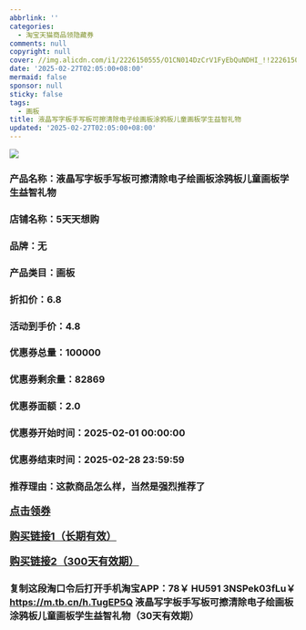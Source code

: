 ```yaml
---
abbrlink: ''
categories:
  - 淘宝天猫商品领隐藏券
comments: null
copyright: null
cover: //img.alicdn.com/i1/2226150555/O1CN014DzCrV1FyEbQuNDHI_!!2226150555.jpg
date: '2025-02-27T02:05:00+08:00'
mermaid: false
sponsor: null
sticky: false
tags:
  - 画板
title: 液晶写字板手写板可擦清除电子绘画板涂鸦板儿童画板学生益智礼物
updated: '2025-02-27T02:05:00+08:00'
--- 
```


![](//img.alicdn.com/i1/2226150555/O1CN014DzCrV1FyEbQuNDHI_!!2226150555.jpg)

### 产品名称：液晶写字板手写板可擦清除电子绘画板涂鸦板儿童画板学生益智礼物
### 店铺名称：5天天想购
### 品牌：无
### 产品类目：画板
### 折扣价：6.8
### 活动到手价：4.8
### 优惠券总量：100000
### 优惠券剩余量：82869
### 优惠券面额：2.0
### 优惠券开始时间：2025-02-01 00:00:00	
### 优惠券结束时间：2025-02-28 23:59:59	
### 推荐理由：这款商品怎么样，当然是强烈推荐了

<p style="font-size: 18px; font-weight: bold;">
  <a href="https://uland.taobao.com/coupon/edetail?e=rlb5B%2B8bNeKlhHvvyUNXZfh8CuWt5YH5OVuOuRD5gLJMmdsrkidbOWBzzpT26idJjs9h0u%2BBx8bTWRJIwLlAHKlmk7%2BUSt1D0C5Dp5vA15k8IyHhi2nw9Hh0OhO0VjCDRSHvQe2jOLZ9pbNCYX0I%2BPP%2BWUTgK%2F%2B0I%2BtaUgbudUxA%2B536asYsLWVfKa%2BhVnNDj%2FurtCfoUofOrZPMD44%2FgZjB6TX2HR3QQ5WKStDdyeTLAJho1Tgm24y1rRo98IyIzxHHRjXbSzC3GXpSbfs48o7GgUviNojv%2BmqTDcwSn3HQXF0T%2Fku6SwJwqLAJ8of2swDhlpaMEaxroXBFP6oz%2BA%3D%3D&traceId=2166d8db17407296732636749d133b&union_lens=lensId%3AOPT%401740729691%4021677a86_0e48_1954b932d6c_46ef%4001%40eyJmbG9vcklkIjo3MzM1NH0ie" target="_blank">点击领券</a>
</p>
<p style="font-size: 18px; font-weight: bold;">
  <a href="https://s.click.taobao.com/t?e=m%3D2%26s%3D%2BJHB9%2BooGWFw4vFB6t2Z2ueEDrYVVa64LKpWJ%2Bin0XLjf2vlNIV67kkfnVn6TwKdsmcYjUfw1pL3ID%2FV1RqsF4wnCJeELi4I%2FIEn%2BS1IjHAB0ghlTd7WlZVm%2FOAUUFw71qrpxiwMoCNxc1AtbZGVSzB8diVYr5o8lZlo163GWz4LZMqoQW%2BfuKGzo1lVxIioHyVauRkcsBHl2Uq5mfjq3jfSQMKvEu8Y71DqQBoodmUdrDpRTYxg07hajunbHqPujCYtYGASbzRUrFwjXfRKMROfYmExpA2104bt%2FCh0HCbHTmyVjyxWeigEwi%2F%2BtHXFBxr4b12Id3g%3D" target="_blank">购买链接1（长期有效）</a>
</p>
<p style="font-size: 18px; font-weight: bold;">
  <a href="https://s.click.taobao.com/Fig5TNs" target="_blank">购买链接2（300天有效期）</a>
</p>

### 复制这段淘口令后打开手机淘宝APP：78￥ HU591 3NSPek03fLu￥ https://m.tb.cn/h.TugEP5Q  液晶写字板手写板可擦清除电子绘画板涂鸦板儿童画板学生益智礼物（30天有效期）
